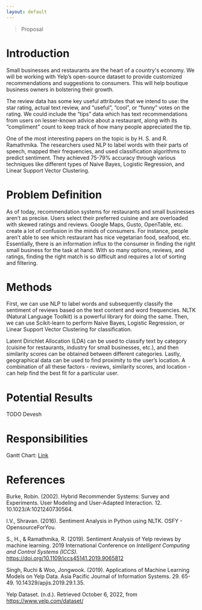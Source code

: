 ```yaml
---
layout: default
---
```


> Proposal

# Introduction

Small businesses and restaurants are the heart of a country's economy. We will be working with Yelp’s open-source dataset to provide customized recommendations and suggestions to consumers. This will help boutique business owners in bolstering their growth.

The review data has some key useful attributes that we intend to use: the star rating, actual text review, and “useful”, “cool”, or “funny” votes on the rating. We could include the “tips” data which has text recommendations from users on lesser-known advice about a restaurant, along with its “compliment” count to keep track of how many people appreciated the tip. 

One of the most interesting papers on the topic is by H. S. and R. Ramathmika. The researchers used NLP to label words with their parts of speech, mapped their frequencies, and used classification algorithms to predict sentiment. They achieved 75-79% accuracy through various techniques like different types of Naive Bayes, Logistic Regression, and Linear Support Vector Clustering.

# Problem Definition

As of today, recommendation systems for restaurants and small businesses aren’t as precise. Users select their preferred cuisine and are overloaded with skewed ratings and reviews. Google Maps, Gusto, OpenTable, etc. create a lot of confusion in the minds of consumers. For instance, people aren’t able to see which restaurant has nice vegetarian food, seafood, etc. Essentially, there is an information influx to the consumer in finding the right small business for the task at hand. With so many options, reviews, and ratings, finding the right match is so difficult and requires a lot of sorting and filtering.

# Methods

First, we can use NLP to label words and subsequently classify the sentiment of reviews based on the text content and word frequencies. NLTK (Natural Language Toolkit) is a powerful library for doing the same. Then, we can use Scikit-learn to perform Naive Bayes, Logistic Regression, or Linear Support Vector Clustering for classification.

Latent Dirichlet Allocation (LDA) can be used to classify text by category (cuisine for restaurants, industry for small businesses, etc.), and then similarity scores can be obtained between different categories. Lastly, geographical data can be used to find proximity to the user’s location. A combination of all these factors - reviews, similarity scores, and location - can help find the best fit for a particular user.

# Potential Results

TODO Devesh

# Responsibilities

Gantt Chart: [Link](https://drive.google.com/file/d/1a8CpYTIaEs98ROGSZjYUWOdNtHTXPAqC/view?usp=sharing)

# References

Burke, Robin. (2002). Hybrid Recommender Systems: Survey and Experiments. User Modeling and User-Adapted Interaction. 12. 10.1023/A:1021240730564. 

I.V., Shravan. (2016). Sentiment Analysis in Python using NLTK. OSFY - OpensourceForYou. 

S., H., & Ramathmika, R. (2019). Sentiment Analysis of Yelp reviews by machine learning. 2019 International Conference on _Intelligent Computing and Control Systems (ICCS)._ https://doi.org/10.1109/iccs45141.2019.9065812 

Singh, Ruchi & Woo, Jongwook. (2019). Applications of Machine Learning Models on Yelp Data. Asia Pacific Journal of Information Systems. 29. 65-49. 10.14329/apjis.2019.29.1.35. 

Yelp Dataset. (n.d.). Retrieved October 6, 2022, from https://www.yelp.com/dataset/

